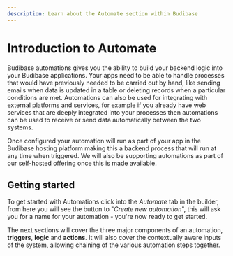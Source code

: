 ```yaml
---
description: Learn about the Automate section within Budibase
---
```


# Introduction to Automate

Budibase automations gives you the ability to build your backend logic into your Budibase applications. Your apps need to be able to handle processes that would have previously needed to be carried out by hand, like sending emails when data is updated in a table or deleting records when a particular conditions are met. Automations can also be used for integrating with external platforms and services, for example if you already have web services that are deeply integrated into your processes then automations can be used to receive or send data automatically between the two systems.

Once configured your automation will run as part of your app in the Budibase hosting platform making this a backend process that will run at any time when triggered. We will also be supporting automations as part of our self-hosted offering once this is made available.

## Getting started

To get started with Automations click into the _Automate_ tab in the builder, from here you will see the button to "_Create new automation_", this will ask you for a name for your automation - you're now ready to get started.

The next sections will cover the three major components of an automation, **triggers**, **logic** and **actions**. It will also cover the contextually aware inputs of the system, allowing chaining of the various automation steps together.

